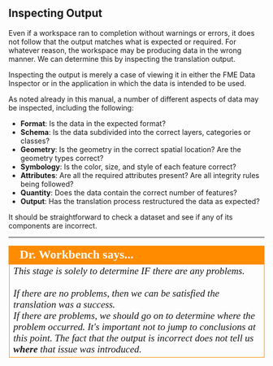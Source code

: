 ## Inspecting Output ##
Even if a workspace ran to completion without warnings or errors, it does not follow that the output matches what is expected or required. For whatever reason, the workspace may be producing data in the wrong manner. We can determine this by inspecting the translation output.

Inspecting the output is merely a case of viewing it in either the FME Data Inspector or in the application in which the data is intended to be used.

As noted already in this manual, a number of different aspects of data may be inspected, including the following:

- **Format**: Is the data in the expected format?
- **Schema**: Is the data subdivided into the correct layers, categories or classes?
- **Geometry**: Is the geometry in the correct spatial location? Are the geometry types correct?
- **Symbology**: Is the color, size, and style of each feature correct?
- **Attributes**: Are all the required attributes present? Are all integrity rules being followed?
- **Quantity**: Does the data contain the correct number of features?
- **Output**: Has the translation process restructured the data as expected?

It should be straightforward to check a dataset and see if any of its components are incorrect.

---

<!--Person X Says Section-->

<table style="border-spacing: 0px">
<tr>
<td style="vertical-align:middle;background-color:darkorange;border: 2px solid darkorange">
<i class="fa fa-quote-left fa-lg fa-pull-left fa-fw" style="color:white;padding-right: 12px;vertical-align:text-top"></i>
<span style="color:white;font-size:x-large;font-weight: bold;font-family:serif">Dr. Workbench says...</span>
</td>
</tr>

<tr>
<td style="border: 1px solid darkorange">
<span style="font-family:serif; font-style:italic; font-size:larger">
This stage is solely to determine IF there are any problems.
<br><br>If there are no problems, then we can be satisfied the translation was a success.
<br>If there are problems, we should go on to determine where the problem occurred. It's important not to jump to conclusions at this point. The fact that the output is incorrect does not tell us <strong>where</strong> that issue was introduced.
</span>
</td>
</tr>
</table>
